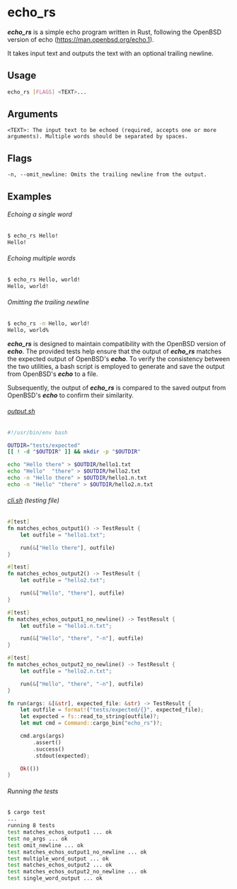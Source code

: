 # echo_rs

***echo_rs*** is a simple echo program written in Rust, following the OpenBSD version of echo (https://man.openbsd.org/echo.1).

It takes input text and outputs the text with an optional trailing newline.

## Usage

```bash
echo_rs [FLAGS] <TEXT>...
```

## Arguments
    <TEXT>: The input text to be echoed (required, accepts one or more arguments). Multiple words should be separated by spaces.

## Flags
    -n, --omit_newline: Omits the trailing newline from the output.

## Examples

###### Echoing a single word
```bash
$ echo_rs Hello!
Hello!
```
###### Echoing multiple words
```bash
$ echo_rs Hello, world!
Hello, world!
```
###### Omitting the trailing newline
```bash
$ echo_rs -n Hello, world!
Hello, world%
```

***echo_rs*** is designed to maintain compatibility with the OpenBSD version of ***echo***. 
The provided tests help ensure that the output of ***echo_rs*** matches the expected output of OpenBSD's ***echo***.
To verify the consistency between the two utilities, a bash script is employed to generate and save the output from OpenBSD's ***echo*** to a file.

Subsequently, the output of ***echo_rs*** is compared to the saved output from OpenBSD's ***echo*** to confirm their similarity.

###### [output.sh](https://github.com/tswhitworth/echo_rs/blob/master/tests/expected/output.sh)
```bash
#!/usr/bin/env bash

OUTDIR="tests/expected"
[[ ! -d "$OUTDIR" ]] && mkdir -p "$OUTDIR"

echo "Hello there" > $OUTDIR/hello1.txt
echo "Hello"  "there" > $OUTDIR/hello2.txt
echo -n "Hello there" > $OUTDIR/hello1.n.txt
echo -n "Hello" "there" > $OUTDIR/hello2.n.txt
```

###### [cli.sh](https://github.com/tswhitworth/echo_rs/blob/master/tests/cli.rs) (testing file)
```rust
#[test]
fn matches_echos_output1() -> TestResult {
    let outfile = "hello1.txt";

    run(&["Hello there"], outfile)
}

#[test]
fn matches_echos_output2() -> TestResult {
    let outfile = "hello2.txt";

    run(&["Hello", "there"], outfile)
}

#[test]
fn matches_echos_output1_no_newline() -> TestResult {
    let outfile = "hello1.n.txt";

    run(&["Hello", "there", "-n"], outfile)
}

#[test]
fn matches_echos_output2_no_newline() -> TestResult {
    let outfile = "hello2.n.txt";

    run(&["Hello", "there", "-n"], outfile)
}

fn run(args: &[&str], expected_file: &str) -> TestResult {
    let outfile = format!("tests/expected/{}", expected_file);
    let expected = fs::read_to_string(outfile)?;
    let mut cmd = Command::cargo_bin("echo_rs")?;

    cmd.args(args)
        .assert()
        .success()
        .stdout(expected);

    Ok(())
}
```
###### Running the tests
```bash
$ cargo test
...
running 8 tests
test matches_echos_output1 ... ok
test no_args ... ok     
test omit_newline ... ok
test matches_echos_output1_no_newline ... ok
test multiple_word_output ... ok
test matches_echos_output2 ... ok
test matches_echos_output2_no_newline ... ok
test single_word_output ... ok

```
